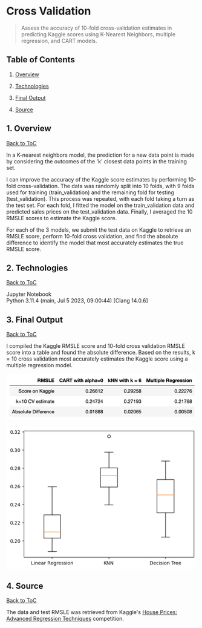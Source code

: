 # Cross Validation

> Assess the accuracy of 10-fold cross-validation estimates in predicting Kaggle scores using K-Nearest Neighbors, multiple regression, and CART models.

<a name="toc"/></a>
## Table of Contents

1. [Overview](#overview)

2. [Technologies](#technologies)

3. [Final Output](#output)

5. [Source](#source)

<a name="overview"/></a>
## 1. Overview
[Back to ToC](#toc)

In a K-nearest neighbors model, the prediction for a new data point is made by considering the outcomes of the 'k' closest data points in the training set. 

I can improve the accuracy of the Kaggle score estimates by performing 10-fold cross-validation. The data was randomly split into 10 folds, with 9 folds used for training (train_validation) and the remaining fold for testing (test_validation). This process was repeated, with each fold taking a turn as the test set. For each fold, I fitted the model on the train_validation data and predicted sales prices on the test_validation data. Finally, I averaged the 10 RMSLE scores to estimate the Kaggle score.

For each of the 3 models, we submit the test data on Kaggle to retrieve an RMSLE score, perform 10-fold cross validation, and find the absolute difference to identify the model that most accurately estimates the true RMSLE score. 

<a name="technologies"/></a>
## 2. Technologies
[Back to ToC](#toc)

Jupyter Notebook<br />
Python 3.11.4 (main, Jul 5 2023, 09:00:44) [Clang 14.0.6]

<a name="output"/></a>
## 3. Final Output
[Back to ToC](#toc)

I compiled the Kaggle RMSLE score and 10-fold cross validation RMSLE score into a table and found the absolute difference. Based on the results, k = 10 cross validation most accurately estimates the Kaggle score using a multiple regression model. 

![RMSLE Scores Table](images/table.png)

![Boxplot of 10 Estimates of RMSLE of 3 Models](images/boxplot.png)

<a name="source"/></a>
## 4. Source
[Back to ToC](#toc)

The data and test RMSLE was retrieved from Kaggle's [House Prices: Advanced Regression Techniques](https://www.kaggle.com/c/house-prices-advanced-regression-techniques/) competition.

